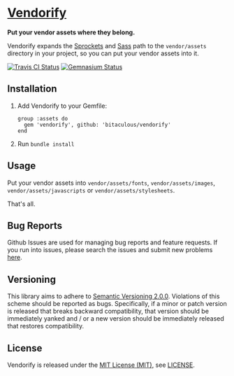 [Vendorify]
===========

**Put your vendor assets where they belong.**

Vendorify expands the [Sprockets] and [Sass] path to the `vendor/assets` directory in your project, so you can put your
vendor assets into it.

[![Travis CI Status][Travis CI Status]][Travis CI]
[![Gemnasium Status][Gemnasium Status]][Gemnasium]

Installation
------------

1.  Add Vendorify to your Gemfile:

    ```
    group :assets do
      gem 'vendorify', github: 'bitaculous/vendorify'
    end
    ```

2.  Run `bundle install`

Usage
-----

Put your vendor assets into `vendor/assets/fonts`, `vendor/assets/images`, `vendor/assets/javascripts` or
`vendor/assets/stylesheets`.

That's all.

Bug Reports
-----------

Github Issues are used for managing bug reports and feature requests. If you run into issues, please search the issues
and submit new problems [here].

Versioning
----------

This library aims to adhere to [Semantic Versioning 2.0.0]. Violations of this scheme should be reported as bugs.
Specifically, if a minor or patch version is released that breaks backward compatibility, that version should be
immediately yanked and / or a new version should be immediately released that restores compatibility.

License
-------

Vendorify is released under the [MIT License (MIT)], see [LICENSE].

[Gemnasium]: https://gemnasium.com/bitaculous/vendorify "Vendorify at Gemnasium"
[Gemnasium Status]: http://img.shields.io/gemnasium/bitaculous/vendorify.svg?style=flat "Gemnasium Status"
[here]: https://github.com/bitaculous/vendorify/issues "Github Issues"
[LICENSE]: https://raw.githubusercontent.com/bitaculous/vendorify/master/LICENSE "License"
[MIT License (MIT)]: http://opensource.org/licenses/MIT "The MIT License (MIT)"
[Sass]: http://sass-lang.com "Sass: Syntactically Awesome Style Sheets"
[Semantic Versioning 2.0.0]: http://semver.org "Semantic Versioning 2.0.0"
[Sprockets]: https://github.com/sstephenson/sprockets "Rack-based asset packaging system"
[Travis CI]: https://travis-ci.org/bitaculous/vendorify "Vendorify at Travis CI"
[Travis CI Status]: http://img.shields.io/travis/bitaculous/vendorify.svg?style=flat "Travis CI Status"
[Vendorify]: http://bitaculous.github.io/vendorify "Put your vendor assets where they belong."